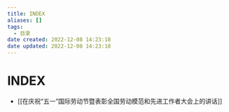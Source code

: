 ```yaml
---
title: INDEX
aliases: []
tags:
  - 目录
date created: 2022-12-08 14:23:18
date updated: 2022-12-08 14:23:18
---
```


# INDEX

- [[在庆祝“五一”国际劳动节暨表彰全国劳动模范和先进工作者大会上的讲话]]
